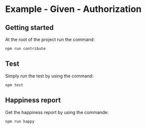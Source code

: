# Example - Given - Authorization

## Getting started

At the root of the project run the command:

```
npm run contribute
```

## Test 

Simply run the test by using the command:

```
npm test
```


## Happiness report

Get the happiness report by using the commande:

```
npm run happy
```


